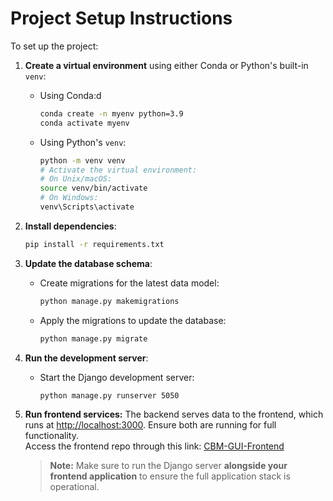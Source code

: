# Project Setup Instructions

To set up the project:

1. **Create a virtual environment** using either Conda or Python's built-in `venv`:
   - Using Conda:d
     ```bash
     conda create -n myenv python=3.9
     conda activate myenv
     ```
   - Using Python's `venv`:
     ```bash
     python -m venv venv
     # Activate the virtual environment:
     # On Unix/macOS:
     source venv/bin/activate
     # On Windows:
     venv\Scripts\activate
     ```

2. **Install dependencies**:
   ```bash
   pip install -r requirements.txt

3. **Update the database schema**:
   - Create migrations for the latest data model:
     ```bash
     python manage.py makemigrations
     ```
   - Apply the migrations to update the database:
     ```bash
     python manage.py migrate
     ```

4. **Run the development server**:
   - Start the Django development server:
     ```bash
     python manage.py runserver 5050
     ```

5. **Run frontend services:** 
The backend serves data to the frontend, which runs at [http://localhost:3000](http://localhost:3050). Ensure both are running for full functionality.  
Access the frontend repo through this link: [CBM-GUI-Frontend](https://github.com/gabrielchasukjin/cbm-gui-frontend)


   > **Note:** Make sure to run the Django server **alongside your frontend application** to ensure the full application stack is operational.
